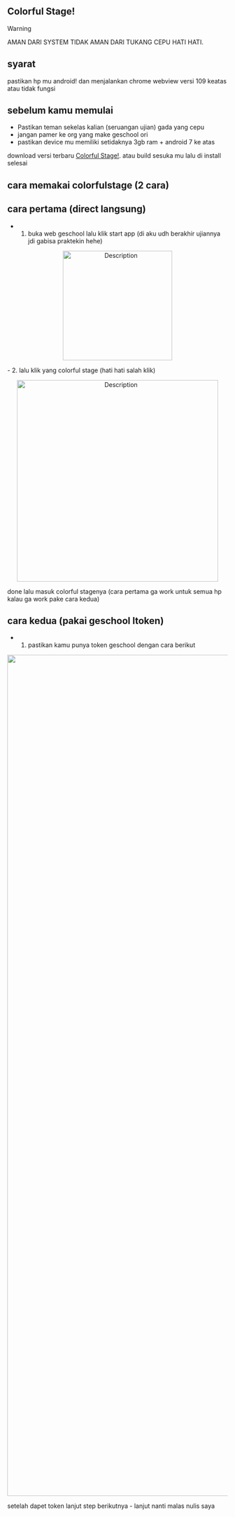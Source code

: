 ## Colorful Stage!
> [!WARNING]
> AMAN DARI SYSTEM TIDAK AMAN DARI TUKANG CEPU HATI HATI.
## syarat
pastikan hp mu android! dan menjalankan chrome webview versi 109 keatas atau tidak fungsi
## sebelum kamu memulai
- Pastikan teman sekelas kalian (seruangan ujian) gada yang cepu
- jangan pamer ke org yang make geschool ori
- pastikan device mu memiliki setidaknya 3gb ram + android 7 ke atas

download versi terbaru [Colorful Stage!](https://github.com/nadchan/colorfulstage/releases). atau build sesuka mu
lalu di install
selesai

## cara memakai colorfulstage (2 cara)
## cara pertama (direct langsung)
- 1. buka web geschool lalu klik start app (di aku udh berakhir ujiannya jdi gabisa praktekin hehe)
<p align="center">
    <img src="https://gmbackend.pages.dev/tryout.png" alt="Description" width="250">
</p>
- 2. lalu klik yang colorful stage (hati hati salah klik)
<p align="center">
    <img src="https://gmbackend.pages.dev/select.png" alt="Description" width="460">
</p>
done lalu masuk colorful stagenya
(cara pertama ga work untuk semua hp kalau ga work pake cara kedua)

## cara kedua (pakai geschool ltoken)
- 1. pastikan kamu punya token geschool dengan cara berikut
<p align="center">
    <img src="https://gmbackend.pages.dev/gettoken.png" alt="Description" width="1920">
</p>
setelah dapet token lanjut step berikutnya 
- lanjut nanti malas nulis saya

